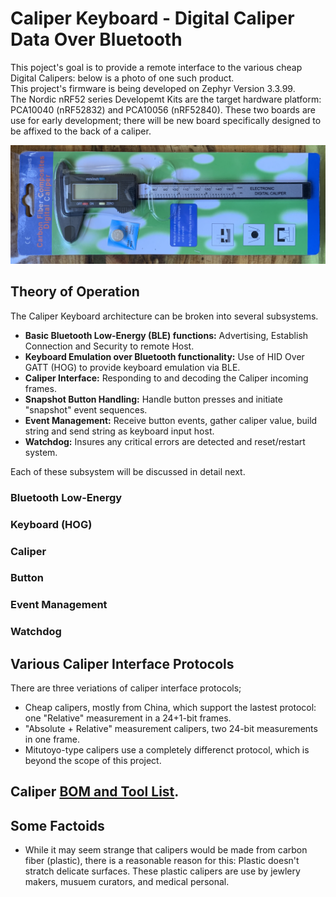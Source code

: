 # Caliper Keyboard - Digital Caliper Data Over Bluetooth

This poject's goal is to provide a remote interface to the various cheap Digital Calipers: below is a photo of one such product.  
This project's firmware is being developed on Zephyr Version 3.3.99.  
The Nordic nRF52 series Developemt Kits are the target hardware platform: PCA10040 (nRF52832) and PCA10056 (nRF52840).
These two boards are use for early development; there will be new board specifically designed to be affixed to the back of a caliper.

![here](https://github.com/foldedtoad/caliper_keyboard/blob/master/images/caliper_product_package.jpg)

## Theory of Operation
The Caliper Keyboard architecture can be broken into several subsystems.
* **Basic Bluetooth Low-Energy (BLE) functions:** Advertising, Establish Connection and Security to remote Host.
* **Keyboard Emulation over Bluetooth functionality:** Use of HID Over GATT (HOG) to provide keyboard emulation via BLE.
* **Caliper Interface:** Responding to and decoding the Caliper incoming frames.
* **Snapshot Button Handling:** Handle button presses and initiate "snapshot" event sequences.
* **Event Management:** Receive button events, gather caliper value, build string and send string as keyboard input host.
* **Watchdog:** Insures any critical errors are detected and reset/restart system.

Each of these subsystem will be discussed in detail next.

### Bluetooth Low-Energy

### Keyboard (HOG)

### Caliper

### Button

### Event Management

### Watchdog 



## Various Caliper Interface Protocols
There are three veriations of caliper interface protocols;
* Cheap calipers, mostly from China, which support the lastest protocol: one "Relative" measurement in a 24+1-bit frames.
* "Absolute + Relative" measurement calipers, two 24-bit measurements in one frame. 
* Mitutoyo-type calipers use a completely differenct protocol, which is beyond the scope of this project.

## Caliper [BOM and Tool List](../master/CALIPER_BOM_TOOLS.md).

## Some Factoids

* While it may seem strange that calipers would be made from carbon fiber (plastic), there is a reasonable reason for this: Plastic doesn't stratch delicate surfaces. These plastic calipers are use by jewlery makers, musuem curators, and medical personal.
